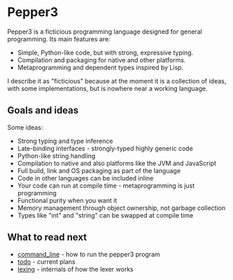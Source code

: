 # Pepper3

Pepper3 is a ficticious programming language designed for general programming.
Its main features are:

- Simple, Python-like code, but with strong, expressive typing.
- Compilation and packaging for native and other platforms.
- Metaprogramming and dependent types inspired by Lisp.

I describe it as "ficticious" because at the moment it is a collection of
ideas, with some implementations, but is nowhere near a working language.

## Goals and ideas

Some ideas:

- Strong typing and type inference
- Late-binding interfaces - strongly-typed highly generic code
- Python-like string handling
- Compilation to native and also platforms like the JVM and JavaScript
- Full build, link and OS packaging as part of the language
- Code in other languages can be included inline
- Your code can run at compile time - metaprogramming is just programming
- Functional purity when you want it
- Memory management through object ownership, not garbage collection
- Types like "int" and "string" can be swapped at compile time

## What to read next

- [command_line](doc/command_line.md) - how to run the pepper3 program
- [todo](docs/todo.md) - current plans
- [lexing](doc/lexing.md) - internals of how the lexer works
